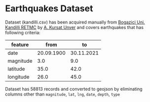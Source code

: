 # Earthquakes Dataset

Dataset (kandilli.csv) has been acquired manually from [Bogazici Uni. Kandilli RETMC](http://www.koeri.boun.edu.tr/sismo/2/earthquake-catalog/) by [A. Kursat Unver](https://github.com/alpeer) and covers earthquakes that has following criteria:

| feature | from | to |
|-|-|-|
| date | 20.09.1900 | 30.11.2021 |
| magnitude | 3.0 | 9.0 |
| latitude  | 35.0 | 42.0 |
| longitude  | 26.0 | 45.0 |

Dataset has 58813 records and converted to geojson by eliminating columns other than `magnitude`, `lat`, `lng`, `date`, `depth`, `type`
